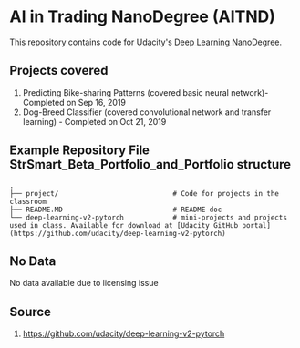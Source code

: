 # AI in Trading NanoDegree (AITND)
This repository contains code for Udacity's [Deep Learning NanoDegree](https://www.udacity.com/course/deep-learning-nanodegree--nd101).

## Projects covered
1. Predicting Bike-sharing Patterns (covered basic neural network)- Completed on Sep 16, 2019
2. Dog-Breed Classifier (covered convolutional network and transfer learning) - Completed on Oct 21, 2019

## Example Repository File StrSmart_Beta_Portfolio_and_Portfolio structure
    .
    ├── project/             				# Code for projects in the classroom
    ├── README.MD     		 				# README doc
    └── deep-learning-v2-pytorch            # mini-projects and projects used in class. Available for download at [Udacity GitHub portal](https://github.com/udacity/deep-learning-v2-pytorch)

## No Data
No data available due to licensing issue

## Source
1. https://github.com/udacity/deep-learning-v2-pytorch
